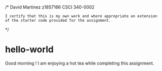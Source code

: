 /* 	David Martinez
	  z1857166
	  CSCI 340-0002
	
	I certify that this is my own work and where appropriate an extension 
	of the starter code provided for the assignment.
*/

# hello-world

Good morning ! 
  I am enjoying a hot tea while completing this assignment.
